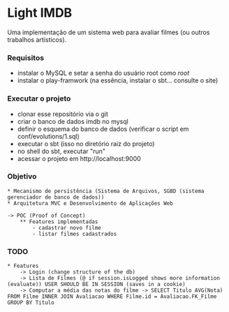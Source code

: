 # Light IMDB
 
Uma implementação de um sistema web para 
avaliar filmes (ou outros trabalhos artísticos). 

### Requisitos

   * instalar o MySQL e setar a senha do usuário root como *root* 
   * instalar o play-framwork (na essência, instalar o sbt... consulte o site) 

### Executar o projeto
   * clonar esse repositório via o git 
   * criar o banco de dados imdb no mysql 
   * definir o esquema do banco de dados (verificar o script em conf/evolutions/1.sql)
   * executar o sbt (isso no diretório raiz do projeto) 
   * no shell do sbt, executar "run" 
   * acessar o projeto em http://localhost:9000  
 

### Objetivo
    * Mecanismo de persistência (Sistema de Arquivos, SGBD (sistema gerenciador de banco de dados))
    * Arquitetura MVC e Desenvolvimento de Aplicações Web

    -> POC (Proof of Concept)
        ** Features implementadas
            - cadastrar novo filme
            - listar filmes cadastrados

### TODO
    * Features
        -> Login (change structure of the db)
        -> Lista de Filmes (@ if session.isLogged shows more information (evaluate)) USER SHOULD BE IN SESSION (saves in a cookie)
        -> Computar a média das notas do filme -> SELECT Titulo AVG(Nota) FROM Filme INNER JOIN Avaliacao WHERE Filme.id = Avaliacao.FK_Filme GROUP BY Titulo
